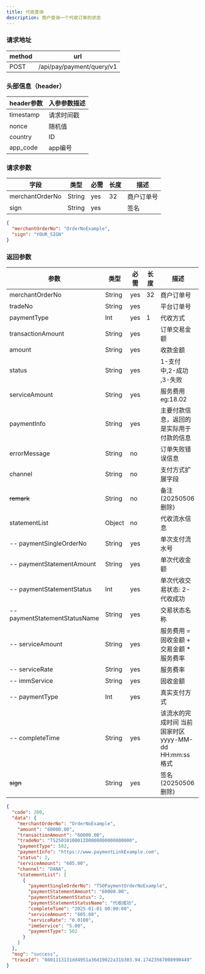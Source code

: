 ```yaml
---
title: 代收查询
description: 商户查询一个代收订单的状态
---
```


### 请求地址

| method | url                       |
| ------ | ------------------------- |
| POST   | /api/pay/payment/query/v1 |

### 头部信息（header）

| header参数                  | 入参参数描述 |
|---------------------------|--------|
| timestamp                 | 请求时间戳  |
| nonce                     | 随机值    |
| country                   | ID     |
| app_code                  | app编号  |

### 请求参数

| 字段            | 类型   | 必需 | 长度 | 描述       |
| --------------- | ------ | ---- | ---- | ---------- |
| merchantOrderNo | String | yes  | 32   | 商户订单号 |
| sign            | String | yes  |      | 签名       |

```json title=请求示例
{
  "merchantOrderNo": "OrderNoExample",
  "sign": "YOUR_SIGN"
}
```

### 返回参数

| 参数                            | 类型     | 必需 | 长度 | 描述                                                |
|-------------------------------|--------| ---- |----|---------------------------------------------------|
| merchantOrderNo               | String | yes  | 32 | 商户订单号                                             |
| tradeNo                       | String | yes  |    | 平台订单号                                             |
| paymentType                   | Int    | yes  | 1  | 代收方式                                              |
| transactionAmount             | String | yes  |    | 订单交易金额                                            |
| amount                        | String | yes  |    | 收款金额                                              |
| status                        | String | yes  |    | 1-支付中,2-成功 ,3-失败                       |
| serviceAmount                 | String | yes  |    | 服务费用  eg:18.02                        |
| paymentInfo                   | String | yes  |    | 主要付款信息，返回的是实际用于付款的信息                  |
| errorMessage                  | String | no  |    | 订单失败错误信息                              |
| channel         | String | no  |    | 支付方式扩展字段 |
| ~~remark~~                        | String | no   |    | 备注     (20250506删除)                               |
| statementList                 | Object | no   |    | 代收流水信息                                            |
| -- paymentSingleOrderNo       | String | yes  |    | 单次支付流水号                                           |
| -- paymentStatementAmount     | String | yes  |    | 单次代收金额                                            |
| -- paymentStatementStatus     | Int    | yes  |    | 单次代收交易状态: 2-代收成功                                  |
| -- paymentStatementStatusName | String | yes  |    | 交易状态名称                                            |
| -- serviceAmount              | String | yes  |    | 服务费用  =  固收金额 +  交易金额 * 服务费率          |
| -- serviceRate                | String | yes  |    | 服务费率                                  |
| -- immService                 | String | yes  |    | 固收金额                                  |
| -- paymentType                | Int    | yes  |    | 真实支付方式                                |
| -- completeTime               | String    | yes  |    | 该流水的完成时间 当前国家时区 yyyy-MM-dd HH:mm:ss格式   |
| ~~sign~~          | String | yes  |    | 签名             (20250506删除)                       |
```json title=返回示例
{
  "code": 200,
  "data": {
    "merchantOrderNo": "OrderNoExample",
    "amount": "60000.00",
    "transactionAmount": "60000.00",
    "tradeNo": "TS2501010001ID0000000000000000",
    "paymentType": 502,
    "paymentInfo": "https://www.paymentLinkExample.com",
    "status": 2,
    "serviceAmount": "605.00",
    "channel": "DANA",
    "statementList": [
      {
        "paymentSingleOrderNo": "TSOPaymentOrderNoExample",
        "paymentStatementAmount": "60000.00",
        "paymentStatementStatus": 2,
        "paymentStatementStatusName": "代收成功",
        "completeTime": "2025-01-01 00:00:00",
        "serviceAmount": "605.00",
        "serviceRate": "0.0100",
        "immService": "5.00",
        "paymentType": 502
      }
    ]
  },
  "msg": "success",
  "traceId": "0801113131dd4951a36d19022a31b303.94.17423567008990449"
}
```
